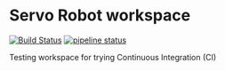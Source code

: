 # Servo Robot workspace
[![Build Status](https://travis-ci.com/tandukion/servorobot_ws.svg?branch=master)](https://travis-ci.com/tandukion/servorobot_ws)
[![pipeline status](https://gitlab.com/tandukion/servorobot_ws/badges/master/pipeline.svg)](https://gitlab.com/tandukion/servorobot_ws/commits/master)

Testing workspace for trying Continuous Integration (CI)
